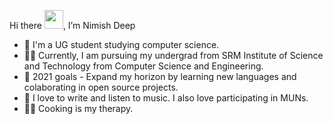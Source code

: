 Hi there <img src="https://raw.githubusercontent.com/MartinHeinz/MartinHeinz/master/wave.gif" width="30px">, I’m Nimish Deep
- 👀 I'm a UG student studying computer science.
- 👨‍🎓 Currently, I am pursuing my undergrad from SRM Institute of Science and Technology from Computer Science and Engineering.
- 🥅 2021 goals - Expand my horizon by learning new languages and colaborating in open source projects.
- 🎉 I love to write and listen to music. I also love participating in MUNs.
- :man_cook: Cooking is my therapy. 

